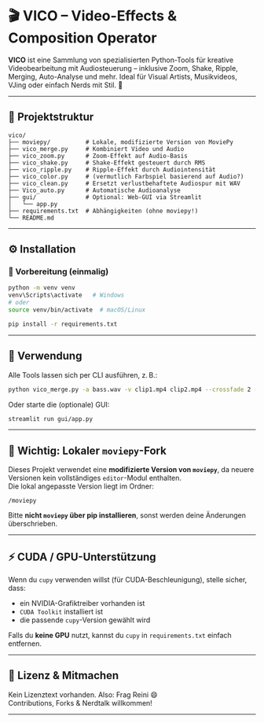 # 🎬 VICO – Video-Effects & Composition Operator

**VICO** ist eine Sammlung von spezialisierten Python-Tools für kreative Videobearbeitung mit Audiosteuerung – inklusive Zoom, Shake, Ripple, Merging, Auto-Analyse und mehr. Ideal für Visual Artists, Musikvideos, VJing oder einfach Nerds mit Stil. 🤘

---

## 📁 Projektstruktur

```
vico/
├── moviepy/          # Lokale, modifizierte Version von MoviePy
├── vico_merge.py     # Kombiniert Video und Audio
├── vico_zoom.py      # Zoom-Effekt auf Audio-Basis
├── vico_shake.py     # Shake-Effekt gesteuert durch RMS
├── vico_ripple.py    # Ripple-Effekt durch Audiointensität
├── vico_color.py     # (vermutlich Farbspiel basierend auf Audio?)
├── vico_clean.py     # Ersetzt verlustbehaftete Audiospur mit WAV
├── Vico_auto.py      # Automatische Audioanalyse
├── gui/              # Optional: Web-GUI via Streamlit
│   └── app.py
├── requirements.txt  # Abhängigkeiten (ohne moviepy!)
└── README.md
```

---

## ⚙️ Installation

### 🔧 Vorbereitung (einmalig)

```bash
python -m venv venv
venv\Scripts\activate   # Windows
# oder
source venv/bin/activate  # macOS/Linux

pip install -r requirements.txt
```

---

## 🚀 Verwendung

Alle Tools lassen sich per CLI ausführen, z. B.:

```bash
python vico_merge.py -a bass.wav -v clip1.mp4 clip2.mp4 --crossfade 2 --fps 30
```

Oder starte die (optionale) GUI:

```bash
streamlit run gui/app.py
```

---

## 🧠 Wichtig: Lokaler `moviepy`-Fork

Dieses Projekt verwendet eine **modifizierte Version von `moviepy`**, da neuere Versionen kein vollständiges `editor`-Modul enthalten.  
Die lokal angepasste Version liegt im Ordner:

```
/moviepy
```

Bitte **nicht `moviepy` über pip installieren**, sonst werden deine Änderungen überschrieben.

---

## ⚡ CUDA / GPU-Unterstützung

Wenn du `cupy` verwenden willst (für CUDA-Beschleunigung), stelle sicher, dass:

- ein NVIDIA-Grafiktreiber vorhanden ist
- `CUDA Toolkit` installiert ist
- die passende `cupy`-Version gewählt wird

Falls du **keine GPU** nutzt, kannst du `cupy` in `requirements.txt` einfach entfernen.

---

## 💬 Lizenz & Mitmachen

Kein Lizenztext vorhanden. Also: Frag Reini 😄  
Contributions, Forks & Nerdtalk willkommen!

---

